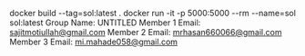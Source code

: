 docker build --tag=sol:latest .
docker run -it -p 5000:5000 --rm --name=sol sol:latest
Group Name: UNTITLED
Member 1 Email: sajitmotiullah@gmail.com
Member 2 Email: mrhasan660066@gmail.com
Member 3 Email: mi.mahade058@gmail.com
